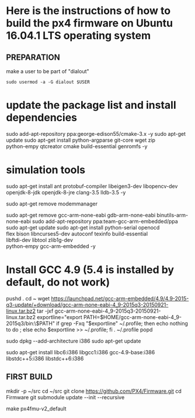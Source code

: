 # Here is the instructions of how to build the px4 firmware on Ubuntu 16.04.1 LTS operating system


## PREPARATION


make a user to be part of "dialout"
```
sudo usermod -a -G dialout $USER
```

# update the package list and install dependencies
sudo add-apt-repository ppa:george-edison55/cmake-3.x -y
sudo apt-get update
sudo apt-get install python-argparse git-core wget zip \
    python-empy qtcreator cmake build-essential genromfs -y
# simulation tools
sudo apt-get install ant protobuf-compiler libeigen3-dev libopencv-dev openjdk-8-jdk openjdk-8-jre clang-3.5 lldb-3.5 -y

sudo apt-get remove modemmanager

sudo apt-get remove gcc-arm-none-eabi gdb-arm-none-eabi binutils-arm-none-eabi
sudo add-apt-repository ppa:team-gcc-arm-embedded/ppa
sudo apt-get update
sudo apt-get install python-serial openocd \
    flex bison libncurses5-dev autoconf texinfo build-essential \
    libftdi-dev libtool zlib1g-dev \
    python-empy gcc-arm-embedded -y

# Install GCC 4.9 (5.4 is installed by default, do not work)
pushd .
cd ~
wget https://launchpad.net/gcc-arm-embedded/4.9/4.9-2015-q3-update/+download/gcc-arm-none-eabi-4_9-2015q3-20150921-linux.tar.bz2
tar -jxf gcc-arm-none-eabi-4_9-2015q3-20150921-linux.tar.bz2
exportline="export PATH=$HOME/gcc-arm-none-eabi-4_9-2015q3/bin:\$PATH"
if grep -Fxq "$exportline" ~/.profile; then echo nothing to do ; else echo $exportline >> ~/.profile; fi
. ~/.profile
popd

sudo dpkg --add-architecture i386
sudo apt-get update

sudo apt-get install libc6:i386 libgcc1:i386 gcc-4.9-base:i386 libstdc++5:i386 libstdc++6:i386


## FIRST BUILD

mkdir -p ~/src
cd ~/src
git clone https://github.com/PX4/Firmware.git
cd Firmware
git submodule update --init --recursive

make px4fmu-v2_default





